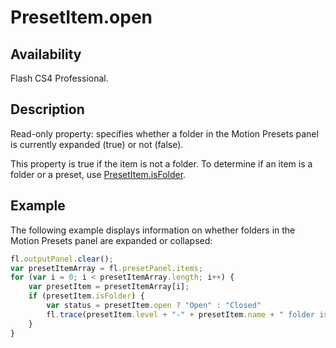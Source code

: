 # PresetItem.open

## Availability

Flash CS4 Professional.

## Description

Read-only property: specifies whether a folder in the Motion Presets panel is currently expanded (true) or not (false).

This property is true if the item is not a folder. To determine if an item is a folder or a preset, use [PresetItem.isFolder](../PresetItem_object/PresetItem1.md).

## Example

The following example displays information on whether folders in the Motion Presets panel are expanded or collapsed:

```javascript
fl.outputPanel.clear();
var presetItemArray = fl.presetPanel.items;
for (var i = 0; i < presetItemArray.length; i++) {
    var presetItem = presetItemArray[i];
    if (presetItem.isFolder) {
        var status = presetItem.open ? "Open" : "Closed"
        fl.trace(presetItem.level + "-" + presetItem.name + " folder is " + status);
    }
}
```
